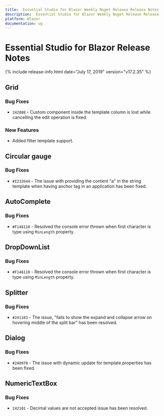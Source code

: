 ```yaml
---
title:  Essential Studio for Blazor Weekly Nuget Release Release Notes  
description:  Essential Studio for Blazor Weekly Nuget Release Release Notes  
platform: Blazor
documentation: ug
---
```


#  Essential Studio for Blazor  Release Notes  

{% include release-info.html date="July 17, 2019"  version="v17.2.35" %} 


## Grid

### Bug Fixes

- `242088` - Custom component inside the template column is lost while cancelling the edit operation is fixed.

### New Features

- Added filter template support.

## Circular gauge

### Bug Fixes

- `#I232644` - The issue with providing the content "a" in the string template when having anchor tag in an application has been fixed.

## AutoComplete

### Bug Fixes

- `#F146110` - Resolved the console error thrown when first character is type using `MinLength` property.

## DropDownList

### Bug Fixes

- `#F146110` - Resolved the console error thrown when first character is type using `MinLength` property.

## Splitter

### Bug Fixes

- `#241183` - The issue, "fails to show the expand and collapse arrow on hovering middle of the split bar" has been resolved.

## Dialog

### Bug Fixes

- `#240970` - The issue with dynamic update for template properties has been fixed.

## NumericTextBox

### Bug Fixes

- `242101` - Decimal values are not accepted issue has been resolved.